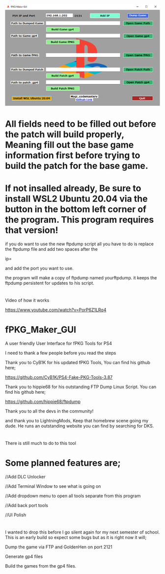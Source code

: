 ![alt text](https://github.com/codemasterv/fPKG_Maker_GUI/blob/master/Capture.PNG?raw=true)

# All fields need to be filled out before the patch will build properly, Meaning fill out the base game information first before trying to build the patch for the base game.

# If not insalled already, Be sure to install WSL2 Ubuntu 20.04 via the button in the bottom left corner of the program. This program requires that version!

if you do want to use the new ftpdump script all you have to do is replace the ftpdump file and add two spaces after the

ip=

and add the port you want to use.

the program will make a copy of ftpdump named yourftpdump. it keeps the ftpdump persistent for updates to his script.

# ###############

Video of how it works

https://www.youtube.com/watch?v=PorP6Z1LRq4

# fPKG_Maker_GUI
A user friendly User Interface for fPKG Tools for PS4

I need to thank a few people before you read the steps

Thank you to CyB1K for his updated fPKG Tools, You can find his github here;

https://github.com/CyB1K/PS4-Fake-PKG-Tools-3.87

Thank you to hippie68 for his outstanding FTP Dump Linux Script. You can find his github here;

https://github.com/hippie68/ftpdump

Thank you to all the devs in the community!

and thank you to LightningMods, Keep that homebrew scene going my dude. He runs an outstanding website you can find by searching for DKS.

# ####################################

There is still much to do to this tool

# Some planned features are;

//Add DLC Unlocker

//Add Terminal Window to see what is going on

//Add dropdown menu to open all tools separate from this program

//Add back port tools

//UI Polish

# ####################################



I wanted to drop this before I go silent again for my next semester of school. This is an early build so expect some bugs but as it is right now it will;

Dump the game via FTP and GoldenHen on port 2121

Generate gp4 files 

Build the games from the gp4 files.

